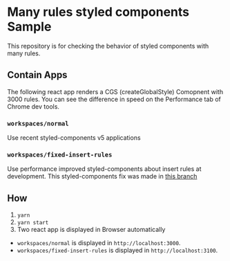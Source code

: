 # Many rules styled components Sample

This repository is for checking the behavior of styled components with many rules.

## Contain Apps

The following react app renders a CGS (createGlobalStyle) Comopnent with 3000 rules.
You can see the difference in speed on the Performance tab of Chrome dev tools.

### `workspaces/normal` 

Use recent styled-components v5 applications

### `workspaces/fixed-insert-rules`

Use performance improved styled-components about insert rules at development.
This styled-components fix was made in [this branch](https://github.com/strozw/styled-components/tree/fix-insertRules-performance-in-TextTag)

## How

1. `yarn`
2. `yarn start`
3. Two react app is displayed in Browser automatically
 * `workspaces/normal` is displayed in `http://localhost:3000`.
 * `workspaces/fixed-insert-rules` is displayed in `http://localhost:3100`.
